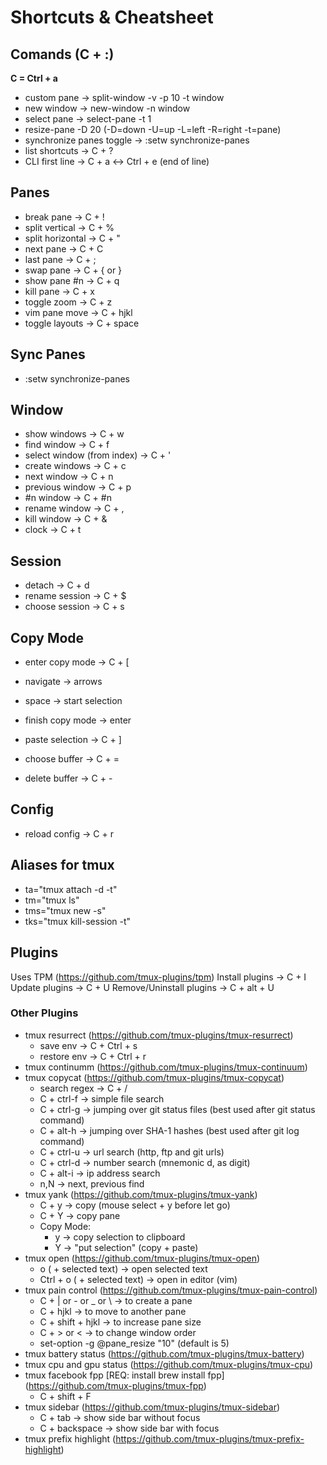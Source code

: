 # Shortcuts & Cheatsheet

## Comands (C + :)

__C = Ctrl + a__

- custom pane -> split-window -v -p 10 -t window
- new window -> new-window -n window
- select pane -> select-pane -t 1
- resize-pane -D 20 (-D=down -U=up -L=left -R=right -t=pane)
- synchronize panes toggle -> :setw synchronize-panes
- list shortcuts -> C + ?
- CLI first line -> C + a <-> Ctrl + e (end of line)

## Panes

- break pane -> C + !
- split vertical -> C + %
- split horizontal -> C + "
- next pane -> C + C
- last pane -> C + ;
- swap pane -> C + { or }
- show pane #n -> C + q
- kill pane -> C + x
- toggle zoom -> C + z
- vim pane move -> C + hjkl
- toggle layouts -> C + space

## Sync Panes
- :setw synchronize-panes

## Window

- show windows -> C + w
- find window -> C + f
- select window (from index) -> C + \'
- create windows -> C + c
- next window -> C + n
- previous window -> C + p
- #n window -> C + #n
- rename window -> C + ,
- kill window -> C + &
- clock -> C + t

## Session

- detach -> C + d
- rename session -> C + $
- choose session -> C + s

## Copy Mode

- enter copy mode -> C + \[
- navigate -> arrows
- space -> start selection
- finish copy mode -> enter 
- paste selection -> C + \]

- choose buffer -> C + =
- delete buffer -> C + -

## Config

- reload config -> C + r

## Aliases for tmux
- ta="tmux attach -d -t"
- tm="tmux ls"
- tms="tmux new -s"
- tks="tmux kill-session -t"

## Plugins
Uses TPM (https://github.com/tmux-plugins/tpm)
  Install plugins -> C + I
  Update plugins -> C + U
  Remove/Uninstall plugins -> C + alt + U
  
### Other Plugins
- tmux resurrect (https://github.com/tmux-plugins/tmux-resurrect)
    * save env -> C + Ctrl + s
    * restore env -> C + Ctrl + r
- tmux continumm (https://github.com/tmux-plugins/tmux-continuum)
- tmux copycat (https://github.com/tmux-plugins/tmux-copycat)
    * search regex -> C + /
    * C + ctrl-f -> simple file search
    * C + ctrl-g -> jumping over git status files (best used after git status command)
    * C + alt-h -> jumping over SHA-1 hashes (best used after git log command)
    * C + ctrl-u -> url search (http, ftp and git urls)
    * C + ctrl-d -> number search (mnemonic d, as digit)
    * C + alt-i -> ip address search
    * n,N -> next, previous find
- tmux yank (https://github.com/tmux-plugins/tmux-yank)
    * C + y -> copy (mouse select + y before let go)
    * C + Y -> copy pane
    * Copy Mode:
      * y -> copy selection to clipboard
      * Y -> "put selection" (copy + paste)
- tmux open (https://github.com/tmux-plugins/tmux-open)
    * o ( + selected text) -> open selected text
    * Ctrl + o ( + selected text) -> open in editor (vim)
- tmux pain control (https://github.com/tmux-plugins/tmux-pain-control)
	* C + | or - or _ or \ -> to create a pane
	* C + hjkl -> to move to another pane
	* C + shift + hjkl -> to increase pane size
	* C + > or < -> to change window order
	* set-option -g @pane_resize "10" (default is 5)
- tmux battery status (https://github.com/tmux-plugins/tmux-battery)
- tmux cpu and gpu status (https://github.com/tmux-plugins/tmux-cpu)
- tmux facebook fpp [REQ: install brew install fpp] (https://github.com/tmux-plugins/tmux-fpp)
	* C + shift + F
- tmux sidebar (https://github.com/tmux-plugins/tmux-sidebar)
	* C + tab -> show side bar without focus
	* C + backspace -> show side bar with focus
- tmux prefix highlight (https://github.com/tmux-plugins/tmux-prefix-highlight)
